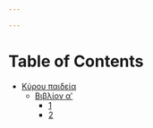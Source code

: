 ```yaml
---

---
```


# Table of Contents

- [Κύρου παιδεία](</books/xenophon/Κύρου-παιδεία>)
  - [Βιβλίον αʹ](</books/xenophon/Κύρου-παιδεία/Βιβλίον-αʹ>)
    - [1](</books/xenophon/Κύρου-παιδεία/Βιβλίον-αʹ/1>)
    - [2](</books/xenophon/Κύρου-παιδεία/Βιβλίον-αʹ/2>)